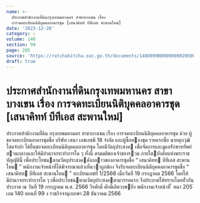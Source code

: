 ```yaml
---
name: >-
  ประกาศสำนักงานที่ดินกรุงเทพมหานคร สาขาบางเขน เรื่อง
  การจดทะเบียนนิติบุคคลอาคารชุด [เสนาคิทท์ บีทีเอส สะพานใหม่]
date: '2023-12-28'
category: ง
volume: 140
section: 99
page: 205
source: 'https://ratchakitcha.soc.go.th/documents/140D099N0000000020500.pdf'
draft: true
---
```


# ประกาศสำนักงานที่ดินกรุงเทพมหานคร สาขาบางเขน เรื่อง การจดทะเบียนนิติบุคคลอาคารชุด [เสนาคิทท์ บีทีเอส สะพานใหม่]

ประกาศสํานักงานที่ดิน กรุงเทพมหานคร สาขาบางเขน เรื่อง การจดทะเบียนนิติบุคคลอาคารชุด ด้วย ผู้ขอจดทะเบียนอาคารชุดชื่อ บริษัท เสนา เอชเอชพี 18 จํากัด และผู้ซื้อหองชุด รายแรกชื่อ นายศุภวุฒิ โสดจําปา ได้ยื่นขอจดทะเบียนนิติบุคคลอาคารชุด โดยมีวัตถุประสงค เพื่อจัดการและดูแลรักษาทรัพย์สวนกลางและให้มีอํานาจกระทําการใด ๆ ทั้งนี้ ตามมติของเจ้าของรวม ภายใตบังคับแห่งพระราชบัญญัตินี้ เพื่อประโยชนตามวัตถุประสงคดังกลาวของอาคารชุดชื่อ “ เสนาคิทท บีทีเอส สะพานใหม ” พนักงานเจ้าหน้าที่ได้พิจารณาแล้วเห็นวาถูกต้อง จึงรับจดทะเบียนนิติบุคคลอาคารชุดชื่อ “ เสนาคิทท บีทีเอส สะพานใหม ” ทะเบียนเลขที่ 1/2566 เมื่อวันที่ 19 กรกฎาคม 2566 โดยให้มีอํานาจกระทําการใด ๆ เพื่อประโยชนตามวัตถุประสงคตามวรรคแรก จึงประกาศให้ทราบโดยทั่วกัน ประกาศ ณ วันที่ 19 กรกฎาคม พ.ศ. 2566 วีรศักดิ์ ศักดิ์เลิศวงษยิ่ง พนักงานเจ้าหน้าที่ ้ หนา 205 ่ เลม 140 ตอนที่ 99 ง ราชกิจจานุเบกษา 28 ธันวาคม 2566
